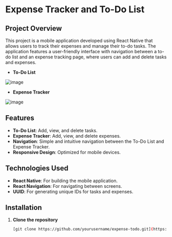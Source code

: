 # Expense Tracker and To-Do List

## Project Overview
This project is a mobile application developed using React Native that allows users to track their expenses and manage their to-do tasks. The application features a user-friendly interface with navigation between a to-do list and an expense tracking page, where users can add and delete tasks and expenses.

- **To-Do List**

![image](https://github.com/user-attachments/assets/a5ba11b1-ebd8-4460-9c50-074bf5cab306)

- **Expense Tracker**

![image](https://github.com/user-attachments/assets/2aab3cbb-21c4-41fa-9687-be392ca11f47)


## Features
- **To-Do List**: Add, view, and delete tasks.
- **Expense Tracker**: Add, view, and delete expenses.
- **Navigation**: Simple and intuitive navigation between the To-Do List and Expense Tracker.
- **Responsive Design**: Optimized for mobile devices.

## Technologies Used
- **React Native**: For building the mobile application.
- **React Navigation**: For navigating between screens.
- **UUID**: For generating unique IDs for tasks and expenses.

## Installation

1. **Clone the repository**
   ```bash
   [git clone https://github.com/yourusername/expense-todo.git](https://github.com/rk05-lenavo/Expense-Tracking-and-To-Do-List-App.git)
